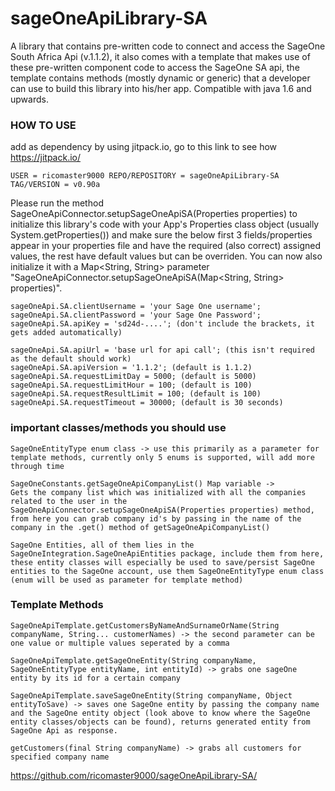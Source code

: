 # sageOneApiLibrary-SA
A library that contains pre-written code to connect and access the SageOne South Africa Api (v.1.1.2), it also comes with a template that makes use of these pre-written component code to access the SageOne SA api, the template contains methods (mostly dynamic or generic) that a developer can use to build this library into his/her app. Compatible with java 1.6 and upwards.

### HOW TO USE

add as dependency by using jitpack.io, go to this link to see how https://jitpack.io/

``
USER = ricomaster9000
REPO/REPOSITORY = sageOneApiLibrary-SA
TAG/VERSION = v0.90a
``

Please run the method SageOneApiConnector.setupSageOneApiSA(Properties properties) to initialize this library's code with your App's Properties class object (usually System.getProperties()) and make sure the below first 3 fields/properties appear in your properties file and have the required (also correct) assigned values, the rest have default values but can be overriden. You can now also initialize it with a Map<String, String> parameter "SageOneApiConnector.setupSageOneApiSA(Map<String, String> properties)".

```
sageOneApi.SA.clientUsername = 'your Sage One username';
sageOneApi.SA.clientPassword = 'your Sage One Password';
sageOneApi.SA.apiKey = 'sd24d-....'; (don't include the brackets, it gets added automatically)

sageOneApi.SA.apiUrl = 'base url for api call'; (this isn't required as the default should work)
sageOneApi.SA.apiVersion = '1.1.2'; (default is 1.1.2)
sageOneApi.SA.requestLimitDay = 5000; (default is 5000)
sageOneApi.SA.requestLimitHour = 100; (default is 100)
sageOneApi.SA.requestResultLimit = 100; (default is 100)
sageOneApi.SA.requestTimeout = 30000; (default is 30 seconds)
```
### important classes/methods you should use

```
SageOneEntityType enum class -> use this primarily as a parameter for template methods, currently only 5 enums is supported, will add more through time
```
```
SageOneConstants.getSageOneApiCompanyList() Map variable -> 
Gets the company list which was initialized with all the companies related to the user in the SageOneApiConnector.setupSageOneApiSA(Properties properties) method, from here you can grab company id's by passing in the name of the company in the .get() method of getSageOneApiCompanyList()
```
```
SageOne Entities, all of them lies in the SageOneIntegration.SageOneApiEntities package, include them from here, these entity classes will especially be used to save/persist SageOne entities to the SageOne account, use them SageOneEntityType enum class (enum will be used as parameter for template method)
```

### Template Methods
```
SageOneApiTemplate.getCustomersByNameAndSurnameOrName(String companyName, String... customerNames) -> the second parameter can be one value or multiple values seperated by a comma
                                                                                   
SageOneApiTemplate.getSageOneEntity(String companyName, SageOneEntityType entityName, int entityId) -> grabs one sageOne entity by its id for a certain company

SageOneApiTemplate.saveSageOneEntity(String companyName, Object entityToSave) -> saves one SageOne entity by passing the company name and the SageOne entity object (look above to know where the SageOne entity classes/objects can be found), returns generated entity from SageOne Api as response.

getCustomers(final String companyName) -> grabs all customers for specified company name
```

https://github.com/ricomaster9000/sageOneApiLibrary-SA/
